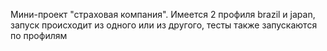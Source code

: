 Мини-проект "страховая компания". Имеется 2 профиля brazil и japan, запуск происходит из одного или из другого, тесты также запускаются по профилям
